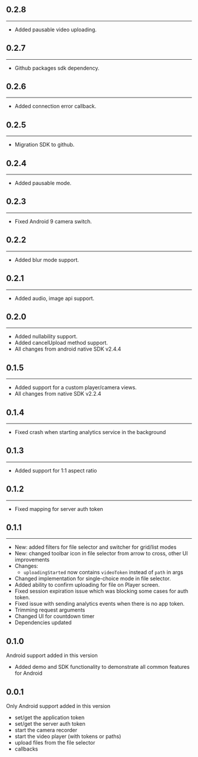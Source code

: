 ## 0.2.8
----------------------------
* Added pausable video uploading.
## 0.2.7
----------------------------
* Github packages sdk dependency.
## 0.2.6
----------------------------
* Added connection error callback.
## 0.2.5
----------------------------
* Migration SDK to github.
## 0.2.4
----------------------------
* Added pausable mode.

## 0.2.3
----------------------------
* Fixed Android 9 camera switch.

## 0.2.2
----------------------------
* Added blur mode support.

## 0.2.1
----------------------------
* Added audio, image api support.

## 0.2.0
----------------------------
* Added nullability support.
* Added cancelUpload method support.
* All changes from android native SDK v2.4.4

## 0.1.5
----------------------------
* Added support for a custom player/camera views.
* All changes from native SDK v2.2.4

## 0.1.4
----------------------------
* Fixed crash when starting analytics service in the background

## 0.1.3
----------------------------
* Added support for 1:1 aspect ratio

## 0.1.2
----------------------------
* Fixed mapping for server auth token

## 0.1.1
----------------------------
* New: added filters for file selector and switcher for grid/list modes
* New: changed toolbar icon in file selector from arrow to cross, other UI improvements
* Changes: 
  - `uploadingStarted` now contains `videoToken` instead of `path` in args
* Changed implementation for single-choice mode in file selector.
* Added ability to confirm uploading for file on Player screen.  
* Fixed session expiration issue which was blocking some cases for auth token.
* Fixed issue with sending analytics events when there is no app token. 
* Trimming request arguments 
* Changed UI for countdown timer 
* Dependencies updated 

## 0.1.0
Android support added in this version
  * Added demo and SDK functionality to demonstrate all common features for Android
  
## 0.0.1
Only Android support added in this version
  * set/get the application token
  * set/get the server auth token
  * start the camera recorder
  * start the video player (with tokens or paths)
  * upload files from the file selector
  * callbacks
